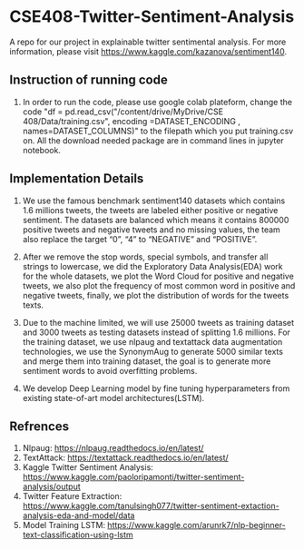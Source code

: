 # CSE408-Twitter-Sentiment-Analysis

A repo for our project in explainable twitter sentimental analysis. For more information, please visit https://www.kaggle.com/kazanova/sentiment140.

## Instruction of running code
  1. In order to run the code, please use google colab plateform, change the code "df = pd.read_csv("/content/drive/MyDrive/CSE 408/Data/training.csv", encoding =DATASET_ENCODING , names=DATASET_COLUMNS)" to the filepath which you put training.csv on. All the download needed package are in command lines in jupyter notebook. 
  
## Implementation Details
  1. We use the famous benchmark sentiment140 datasets which contains 1.6 millions tweets, the tweets are labeled either positive or negative sentiment. The datasets are balanced which means it contains 800000 positive tweets and negative tweets and no missing values, the team also replace the target “0”, “4” to “NEGATIVE” and “POSITIVE”. 
  
  2. After we remove the stop words, special symbols, and transfer all strings to lowercase, we did the Exploratory Data Analysis(EDA) work for the whole datasets, we plot the Word Cloud for positive and negative tweets, we also plot the frequency of most common word in positive and negative tweets, finally, we plot the distribution of words for the tweets texts.
  
  3. Due to the machine limited, we will use 25000 tweets as training dataset and 3000 tweets as testing datasets instead of splitting 1.6 millions. For the training dataset, we use nlpaug and textattack data augmentation technologies, we use the SynonymAug to generate 5000 similar texts and merge them into training dataset, the goal is to generate more sentiment words to avoid overfitting problems.
 
  4. We develop Deep Learning model by fine tuning hyperparameters from existing state-of-art model architectures(LSTM).
  
## Refrences
  1. Nlpaug: https://nlpaug.readthedocs.io/en/latest/
  2. TextAttack: https://textattack.readthedocs.io/en/latest/
  3. Kaggle Twitter Sentiment Analysis: https://www.kaggle.com/paoloripamonti/twitter-sentiment-analysis/output
  4. Twitter Feature Extraction: https://www.kaggle.com/tanulsingh077/twitter-sentiment-extaction-analysis-eda-and-model/data
  5. Model Training LSTM: https://www.kaggle.com/arunrk7/nlp-beginner-text-classification-using-lstm


